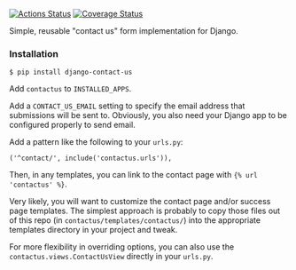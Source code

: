 [![Actions Status](https://github.com/ccnmtl/django-contact-us/workflows/build-and-test/badge.svg)](https://github.com/ccnmtl/django-contact-us/actions)
[![Coverage Status](https://coveralls.io/repos/github/ccnmtl/django-contact-us/badge.svg?branch=master)](https://coveralls.io/github/ccnmtl/django-contact-us?branch=master)

Simple, reusable "contact us" form implementation for Django.

### Installation

    $ pip install django-contact-us

Add `contactus` to `INSTALLED_APPS`.

Add a `CONTACT_US_EMAIL` setting to specify the email address that
submissions will be sent to. Obviously, you also need your Django app
to be configured properly to send email.

Add a pattern like the following to your `urls.py`:

    ('^contact/', include('contactus.urls')),

Then, in any templates, you can link to the contact page with
`{% url 'contactus' %}`.

Very likely, you will want to customize the contact page and/or
success page templates. The simplest approach is probably to copy
those files out of this repo (in `contactus/templates/contactus/`)
into the appropriate templates directory in your project and tweak.

For more flexibility in overriding options, you can also use the
`contactus.views.ContactUsView` directly in your `urls.py`.
